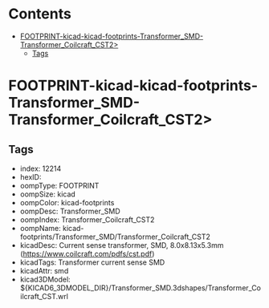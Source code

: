 



Contents
========

* [FOOTPRINT-kicad-kicad-footprints-Transformer_SMD-Transformer_Coilcraft_CST2>](#footprint-kicad-kicad-footprints-transformer_smd-transformer_coilcraft_cst2)
	* [Tags](#tags)

# FOOTPRINT-kicad-kicad-footprints-Transformer_SMD-Transformer_Coilcraft_CST2>

## Tags

- index: 12214
- hexID: 
- oompType: FOOTPRINT
- oompSize: kicad
- oompColor: kicad-footprints
- oompDesc: Transformer_SMD
- oompIndex: Transformer_Coilcraft_CST2
- oompName: kicad-footprints/Transformer_SMD/Transformer_Coilcraft_CST2
- kicadDesc: Current sense transformer, SMD, 8.0x8.13x5.3mm (https://www.coilcraft.com/pdfs/cst.pdf)
- kicadTags: Transformer current sense SMD
- kicadAttr: smd
- kicad3DModel: ${KICAD6_3DMODEL_DIR}/Transformer_SMD.3dshapes/Transformer_Coilcraft_CST.wrl

